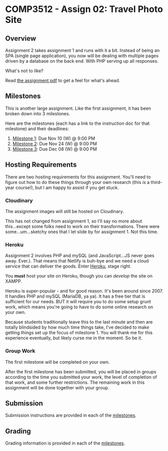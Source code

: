 # COMP3512 - Assign 02: Travel Photo Site

## Overview

Assignment 2 takes assignment 1 and runs with it a bit. Instead of being an SPA (single page application), you now will be dealing with multiple pages driven by a database on the back end. With PHP serving up all responses. 

What's not to like?

Read [the assignment pdf](comp-3512-asg-2-fall-2021-version-4.pdf) to get a feel for what's ahead.

## Milestones

This is another large assignment. Like the first assignment, it has been broken down into 3 milestones.

Here are the milestones (each has a link to the instruction doc for that milestone) and their deadlines:

1. [Milestone 1](milestone-01.md): Due Nov 10 (W) @ 9:00 PM
2. [Milestone 2](milestone-02.md): Due Nov 24 (W) @ 9:00 PM
3. [Milestone 3](milestone-03.md): Due Dec 08 (W) @ 9:00 PM

## Hosting Requirements

There are two hosting requirements for this assignment. You'll need to figure out how to do these things through your own research (this _is_ a third-year course!), but I am happy to assist if you get stuck.

### Cloudinary

The assignment images will still be hosted on Cloudinary.

This has not changed from assignment 1, so I'll say no more about this...except some folks need to work on their transformations. There were some...um...sketchy ones that I let slide by for assignment 1. Not this time.

### Heroku

Assignment 2 involves PHP and mySQL (and JavaScript...JS never goes away. Ever.). That means that Netlify is buh-bye and we need a cloud service that can deliver the goods. Enter [Heroku](https://www.heroku.com/), stage right.

You **must** _host_ your site on Heroku, though you can _develop_ the site on XAMPP. 

Heroku is super-popular - and for good reason. It's been around since 2007. It handles PHP and mySQL (MariaDB, ya ya). It has a free tier that is sufficient for our needs.  BUT it will require you to do some setup grunt work, which means you're going to have to do some online research on your own. 

Because students traditionally leave this to the last minute and then are totally blindsided by how much time things take, I've decided to make getting things set up the focus of milestone 1. You will thank me for this experience eventually, but likely curse me in the moment. So be it.

### Group Work

The first milestone will be completed on your own.

After the first milestone has been submitted, you will be placed in groups according to the time you submitted your work, the level of completion of that work, and some further restrictions. The remaining work in this assignment will be done together with your group.


## Submission

Submission instructions are provided in each of the [milestones](#milestones).

## Grading

Grading information is provided in each of the [milestones](#milestones).
